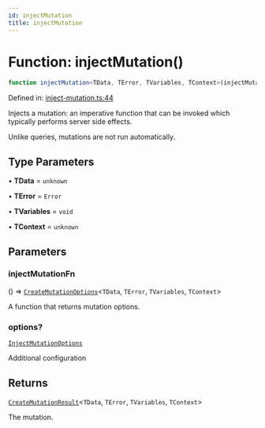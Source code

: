 ```yaml
---
id: injectMutation
title: injectMutation
---
```


<!-- DO NOT EDIT: this page is autogenerated from the type comments -->

# Function: injectMutation()

```ts
function injectMutation<TData, TError, TVariables, TContext>(injectMutationFn, options?): CreateMutationResult<TData, TError, TVariables, TContext>
```

Defined in: [inject-mutation.ts:44](https://github.com/TanStack/query/blob/main/packages/angular-query-experimental/src/inject-mutation.ts#L44)

Injects a mutation: an imperative function that can be invoked which typically performs server side effects.

Unlike queries, mutations are not run automatically.

## Type Parameters

• **TData** = `unknown`

• **TError** = `Error`

• **TVariables** = `void`

• **TContext** = `unknown`

## Parameters

### injectMutationFn

() => [`CreateMutationOptions`](../../interfaces/createmutationoptions.md)\<`TData`, `TError`, `TVariables`, `TContext`\>

A function that returns mutation options.

### options?

[`InjectMutationOptions`](../../interfaces/injectmutationoptions.md)

Additional configuration

## Returns

[`CreateMutationResult`](../../type-aliases/createmutationresult.md)\<`TData`, `TError`, `TVariables`, `TContext`\>

The mutation.
